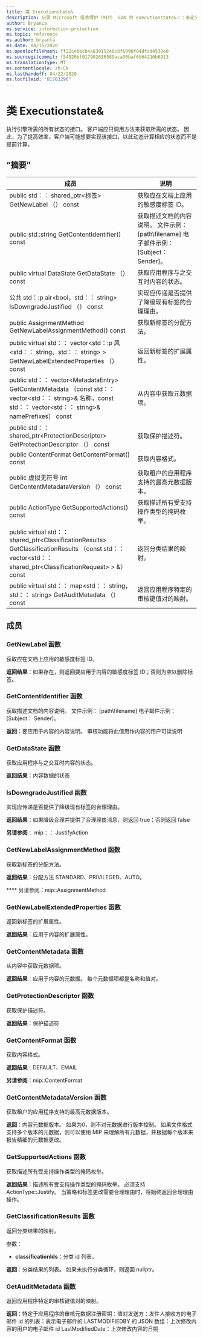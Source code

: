 ```yaml
---
title: 类 Executionstate&
description: 记录 Microsoft 信息保护（MIP） SDK 的 executionstate&：：未定义的类。
author: BryanLa
ms.service: information-protection
ms.topic: reference
ms.author: bryanla
ms.date: 04/16/2020
ms.openlocfilehash: ff22cebbcb4a83015248c8f6990f04dfad4538e0
ms.sourcegitcommit: f54920bf017902616589aca30baf6b64216b6913
ms.translationtype: MT
ms.contentlocale: zh-CN
ms.lasthandoff: 04/22/2020
ms.locfileid: "81763296"
---
```

# <a name="class-executionstate"></a>类 Executionstate& 
执行引擎所需的所有状态的接口。
客户端应只调用方法来获取所需的状态。 因此，为了提高效率，客户端可能想要实现该接口，以此动态计算相应的状态而不是提前计算。
  
## <a name="summary"></a>“摘要”
 成员                        | 说明                                
--------------------------------|---------------------------------------------
public std：： shared_ptr\<标签\> GetNewLabel （） const  |  获取应在文档上应用的敏感度标签 ID。
public std::string GetContentIdentifier() const  |  获取描述文档的内容说明。 文件示例： [path\filename] 电子邮件示例： [Subject： Sender]。
public virtual DataState GetDataState （） const  |  获取应用程序与之交互时内容的状态。
公共 std：:p air\<bool，std：： string\> IsDowngradeJustified （） const  |  实现应传递是否提供了降级现有标签的合理理由。
public AssignmentMethod GetNewLabelAssignmentMethod() const  |  获取新标签的分配方法。
public virtual std：： vector\<std：:p 风\<std：： string、std：： string\> \> GetNewLabelExtendedProperties （） const  |  返回新标签的扩展属性。
public std：： vector\<MetadataEntry\> GetContentMetadata （const std：： vector\<std：： string\>& 名称，const std：： vector\<std：： string\>& namePrefixes） const  |  从内容中获取元数据项。
public std：： shared_ptr\<ProtectionDescriptor\> GetProtectionDescriptor （） const  |  获取保护描述符。
public ContentFormat GetContentFormat() const  |  获取内容格式。
public 虚拟无符号 int GetContentMetadataVersion （） const  |  获取租户的应用程序支持的最高元数据版本。
public ActionType GetSupportedActions() const  |  获取描述所有受支持操作类型的掩码枚举。
public virtual std：： shared_ptr\<ClassificationResults\> GetClassificationResults （const std：： vector\<std：： shared_ptr\<ClassificationRequest\> \> &） const  |  返回分类结果的映射。
public virtual std：： map\<std：： string，std：： string\> GetAuditMetadata （） const  |  返回应用程序特定的审核键值对的映射。
  
## <a name="members"></a>成员
  
### <a name="getnewlabel-function"></a>GetNewLabel 函数
获取应在文档上应用的敏感度标签 ID。

  
**返回结果**：如果存在，则返回要应用于内容的敏感度标签 ID；否则为空以删除标签。
  
### <a name="getcontentidentifier-function"></a>GetContentIdentifier 函数
获取描述文档的内容说明。 文件示例： [path\filename] 电子邮件示例： [Subject： Sender]。

  
**返回**：要应用于内容的内容说明。
审核功能将此值用作内容的用户可读说明
  
### <a name="getdatastate-function"></a>GetDataState 函数
获取应用程序与之交互时内容的状态。

  
**返回结果**：内容数据的状态
  
### <a name="isdowngradejustified-function"></a>IsDowngradeJustified 函数
实现应传递是否提供了降级现有标签的合理理由。

  
**返回结果**：如果降级合理并提供了合理理由消息，则返回 true；否则返回 false 
  
**另请参阅**： mip：： JustifyAction
  
### <a name="getnewlabelassignmentmethod-function"></a>GetNewLabelAssignmentMethod 函数
获取新标签的分配方法。

  
**返回结果**：分配方法 STANDARD、PRIVILEGED、AUTO。 
  
**** 另请参阅：mip::AssignmentMethod
  
### <a name="getnewlabelextendedproperties-function"></a>GetNewLabelExtendedProperties 函数
返回新标签的扩展属性。

  
**返回结果**：应用于内容的扩展属性。
  
### <a name="getcontentmetadata-function"></a>GetContentMetadata 函数
从内容中获取元数据项。

  
**返回结果**：应用于内容的元数据。 每个元数据项都是名称和值对。
  
### <a name="getprotectiondescriptor-function"></a>GetProtectionDescriptor 函数
获取保护描述符。

  
**返回结果**：保护描述符
  
### <a name="getcontentformat-function"></a>GetContentFormat 函数
获取内容格式。

  
**返回结果**：DEFAULT、EMAIL 
  
**另请参阅**：mip::ContentFormat
  
### <a name="getcontentmetadataversion-function"></a>GetContentMetadataVersion 函数
获取租户的应用程序支持的最高元数据版本。

  
**返回**：内容元数据版本。 如果为0，则不对元数据进行版本控制。 如果文件格式支持多个版本的元数据，则可以使用 MIP 来理解所有元数据，并根据每个版本来报告精细的元数据更改。
  
### <a name="getsupportedactions-function"></a>GetSupportedActions 函数
获取描述所有受支持操作类型的掩码枚举。

  
**返回结果**：描述所有受支持操作类型的掩码枚举。
必须支持 ActionType::Justify。 当策略和标签更改需要合理理由时，将始终返回合理理由操作。
  
### <a name="getclassificationresults-function"></a>GetClassificationResults 函数
返回分类结果的映射。

参数：  
* **classificationIds**：分类 id 列表。 



  
**返回**：分类结果的列表。 如果未执行分类循环，则返回 nullptr。
  
### <a name="getauditmetadata-function"></a>GetAuditMetadata 函数
返回应用程序特定的审核键值对的映射。

  
**返回**：特定于应用程序的审核元数据注册密钥：值对发送方：发件人接收方的电子邮件 id 的列表：表示电子邮件的 LASTMODIFIEDBY 的 JSON 数组：上次修改内容的用户的电子邮件 id LastModifiedDate：上次修改内容的日期